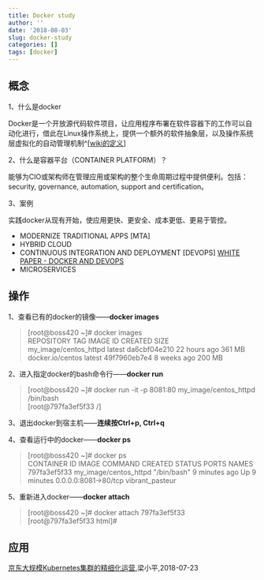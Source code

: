```yaml
---
title: Docker study
author: ''
date: '2018-08-03'
slug: docker-study
categories: []
tags: [docker]
---
```


## 概念 ##


1、什么是docker 

Docker是一个开放源代码软件项目，让应用程序布署在软件容器下的工作可以自动化进行，借此在Linux操作系统上，提供一个额外的软件抽象层，以及操作系统层虚拟化的自动管理机制^[[wiki的定义](https://zh.wikipedia.org/wiki/Docker_(%E8%BB%9F%E9%AB%94)#cite_note-SYS-CON_Media-1)]



2、什么是容器平台（CONTAINER PLATFORM）？

能够为CIO或架构师在管理应用或架构的整个生命周期过程中提供便利。包括：security, governance, automation, support and certification。


3、案例

实践docker从现有开始，使应用更快、更安全、成本更低、更易于管控。

- MODERNIZE TRADITIONAL APPS [MTA]  
- HYBRID CLOUD  
- CONTINUOUS INTEGRATION AND DEPLOYMENT [DEVOPS]  [WHITE PAPER - DOCKER AND DEVOPS](https://www.docker.com/sites/default/files/WP_Docker%20and%20the%203%20ways%20devops.pdf)  
- MICROSERVICES  



## 操作 ##

1、查看已有的docker的镜像——**docker images**  

>[root@boss420 ~]# docker images  
REPOSITORY              TAG                 IMAGE ID            CREATED             SIZE  
my_image/centos_httpd   latest              da6cbf04e210        22 hours ago        361 MB  
docker.io/centos        latest              49f7960eb7e4        8 weeks ago         200 MB  


2、进入指定docker的bash命令行——**docker run**    

>[root@boss420 ~]# docker run -it -p 8081:80 my_image/centos_httpd /bin/bash  
[root@797fa3ef5f33 /]

3、退出docker到宿主机——**连续按Ctrl+p, Ctrl+q**


4、查看运行中的docker——**docker ps**

>[root@boss420 ~]# docker ps  
CONTAINER ID        IMAGE                   COMMAND             CREATED             STATUS              PORTS                  NAMES  
797fa3ef5f33        my_image/centos_httpd   "/bin/bash"         9 minutes ago       Up 9 minutes        0.0.0.0:8081->80/tcp   vibrant_pasteur  


5、重新进入docker——**docker attach**

>[root@boss420 ~]# docker attach 797fa3ef5f33  
[root@797fa3ef5f33 html]#



## 应用 ##

[京东大规模Kubernetes集群的精细化运营](http://dbaplus.cn/news-141-2139-1.html),梁小平,2018-07-23


